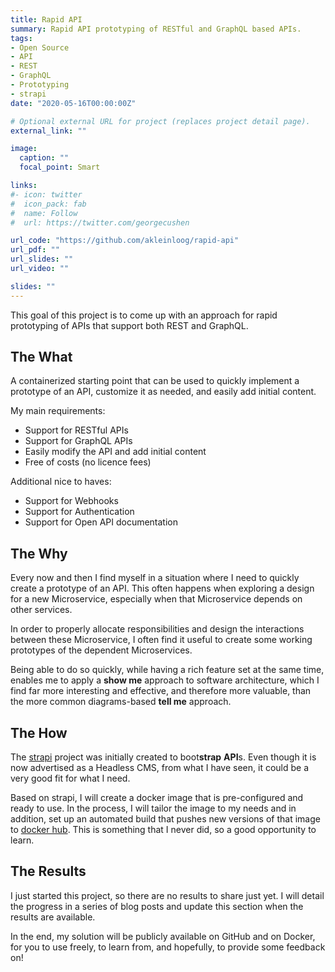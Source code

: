 ```yaml
---
title: Rapid API
summary: Rapid API prototyping of RESTful and GraphQL based APIs.
tags:
- Open Source
- API
- REST
- GraphQL
- Prototyping
- strapi
date: "2020-05-16T00:00:00Z"

# Optional external URL for project (replaces project detail page).
external_link: ""

image:
  caption: ""
  focal_point: Smart

links:
#- icon: twitter
#  icon_pack: fab
#  name: Follow
#  url: https://twitter.com/georgecushen

url_code: "https://github.com/akleinloog/rapid-api"
url_pdf: ""
url_slides: ""
url_video: ""

slides: ""
---
```


This goal of this project is to come up with an approach for rapid prototyping of APIs that support both REST and GraphQL.

## The What

A containerized starting point that can be used to quickly implement a prototype of an API, customize it as needed, and easily add initial content.

My main requirements:
* Support for RESTful APIs
* Support for GraphQL APIs
* Easily modify the API and add initial content
* Free of costs (no licence fees)

Additional nice to haves:
* Support for Webhooks
* Support for Authentication
* Support for Open API documentation


## The Why

Every now and then I find myself in a situation where I need to quickly create a prototype of an API.
This often happens when exploring a design for a new Microservice, especially when that Microservice depends on other services.

In order to properly allocate responsibilities and design the interactions between these Microservice, I often find it useful to create some working prototypes of the dependent Microservices.

Being able to do so quickly, while having a rich feature set at the same time, enables me to apply a **show me** approach to software architecture, which I find far more interesting and effective, and therefore more valuable, than the more common diagrams-based **tell me** approach.

## The How

The [strapi](https://strapi.io/) project was initially created to boot**strap** **API**s. Even though it is now advertised as a Headless CMS, from what I have seen, it could be a very good fit for what I need.

Based on strapi, I will create a docker image that is pre-configured and ready to use. In the process, I will tailor the image to my needs and in addition, set up an automated build that pushes new versions of that image to [docker hub](https://hub.docker.com).
This is something that I never did, so a good opportunity to learn.

## The Results

I just started this project, so there are no results to share just yet.
I will detail the progress in a series of blog posts and update this section when the results are available.

In the end, my solution will be publicly available on GitHub and on Docker, for you to use freely, to learn from, and hopefully, to provide some feedback on!